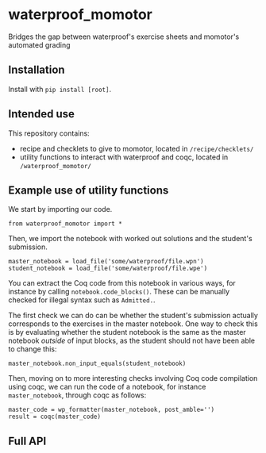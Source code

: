 # waterproof_momotor
Bridges the gap between waterproof's exercise sheets and momotor's automated grading

## Installation

Install with `pip install [root]`.

## Intended use
This repository contains:
- recipe and checklets to give to momotor, located in `/recipe/checklets/`
- utility functions to interact with waterproof and coqc, located in `/waterproof_momotor/` 

## Example use of utility functions
We start by importing our code.
```
from waterproof_momotor import *
```
Then, we import the notebook with worked out solutions and the student's submission.
```
master_notebook = load_file('some/waterproof/file.wpn')
student_notebook = load_file('some/waterproof/file.wpe')
```

You can extract the Coq code from this notebook in various ways, for instance
by calling `notebook.code_blocks()`. These can be manually checked for illegal
syntax such as `Admitted.`.

The first check we can do can be whether the student's submission actually
corresponds to the exercises in the master notebook. One way to check this is by
evaluating whether the student notebook is the same as the master notebook
*outside* of input blocks, as the student should not have been able to change this:
```
master_notebook.non_input_equals(student_notebook)
```

Then, moving on to more interesting checks involving Coq code compilation using
coqc, we can run the code of a notebook, for instance `master_notebook`, through
coqc as follows: 
```
master_code = wp_formatter(master_notebook, post_amble='')
result = coqc(master_code)
```

## Full API

